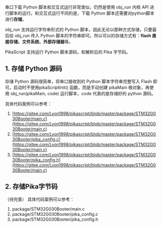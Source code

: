 串口下载 Python 脚本和交互式运行非常类似，仍然是使用 obj_run 内核 API 进行脚本的运行。和交互式运行不同的是，下载 Python 脚本还需要对python脚本进行**存储**。
​

obj_run 支持运行字符串形式的 Python 脚本，因此无论以那种方式存储，只要最后给 obj_run 传入 Python 脚本的字符串即可。所以可以的存储方式有：**flash 直接存储、文件系统、外部存储器**等。


PikaScript 支持运行 Python 脚本源码，和解析后的 Pika 字节码。
## 1. 存储 Python 源码
存储 Python 源码很简单，将串口接收到的 Python 脚本字符串完整写入 Flash 即可。启动时不使用pikaScriptInit() 函数，而是手动创建 pikaMain 根对象，再使用 obj_run(pikaMain, code) 运行脚本，code 代表的是存储好的 python 源码。


具体代码案例可以参考：

1. [https://gitee.com/Lyon1998/pikascript/blob/master/package/STM32G030Booter/main.c](https://gitee.com/Lyon1998/pikascript/blob/master/package/STM32G030Booter/main.c)
1. [https://gitee.com/Lyon1998/pikascript/blob/master/package/STM32G030Booter/pika_config.c](https://gitee.com/Lyon1998/pikascript/blob/master/package/STM32G030Booter/main.c)
1. [https://gitee.com/Lyon1998/pikascript/blob/master/package/STM32G030Booter/pika_config.h](https://gitee.com/Lyon1998/pikascript/blob/master/package/STM32G030Booter/main.c)
## 2. 存储Pika字节码
（待完善）
具体代码案例可以参考：

1. package/STM32G030Booter/main.c
1. package/STM32G030Booter/pika_config.c
1. package/STM32G030Booter/pika_config.h
